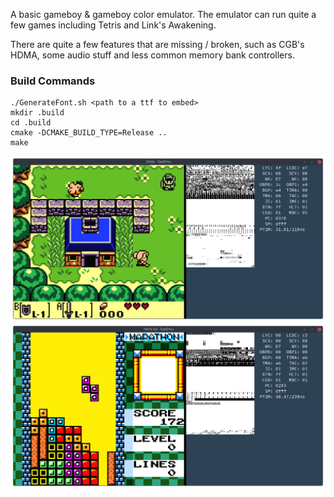 A basic gameboy & gameboy color emulator. The emulator can run quite a few games including Tetris and Link's Awakening.

There are quite a few features that are missing / broken, such as CGB's HDMA, some audio stuff and less common memory bank controllers.

### Build Commands
```
./GenerateFont.sh <path to a ttf to embed>
mkdir .build
cd .build
cmake -DCMAKE_BUILD_TYPE=Release ..
make
```

![Link's Awakening Screenshot](https://raw.githubusercontent.com/Eae02/gbemu/master/ImgZelda.png)
![Tetris Screenshot](https://raw.githubusercontent.com/Eae02/gbemu/master/ImgTetris.png)
